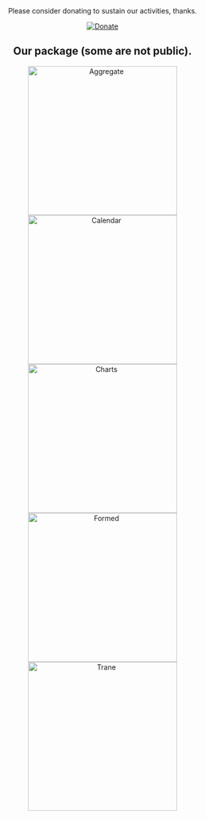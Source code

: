 <div align="center">
  Please consider donating to sustain our activities, thanks.

  [![Donate](https://img.shields.io/badge/Via_PayPal-blue)](https://www.paypal.com/donate/?hosted_button_id=V6YPST5PUAUKS)

  ## Our package (some are not public).
  <a href="https://tws.custura.de/" target="_blank">
    <img src="https://cdn.custura.de/art/aggregate.png" alt="Aggregate" width="300">
  </a>
  <a href="https://tws.custura.de/" target="_blank">
    <img src="https://cdn.custura.de/art/calendar.png" alt="Calendar" width="300">
  </a>
  <a href="https://tws.custura.de/" target="_blank">
    <img src="https://cdn.custura.de/art/charts.png" alt="Charts" width="300">
  </a>
  <a href="https://tws.custura.de/" target="_blank">
    <img src="https://cdn.custura.de/art/formed.png" alt="Formed" width="300">
  </a>
  <a href="https://tws.custura.de/" target="_blank">
    <img src="https://cdn.custura.de/art/trane.png" alt="Trane" width="300">
  </a>
</div>
